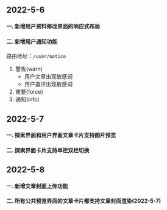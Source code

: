 ## 2022-5-6
  #### 一. 新增用户资料修改界面的响应式布局
  #### 二. 新增用户通知功能
  路由地址：`/user/notice`
  1. 警告(warn)
     * 用户文章出现敏感词
     * 用户追评出现敏感词
  2. 重要(force)
  3. 通知(info) 
## 2022-5-7
   #### 一. 探索界面和用户界面文章卡片支持图片预览
   #### 二. 探索界面卡片支持单栏双栏切换
## 2022-5-8
   #### 一. 新增文章封面上传功能
   #### 二. 所有公共预览界面的文章卡片都支持文章封面渲染(2022-5-7)
